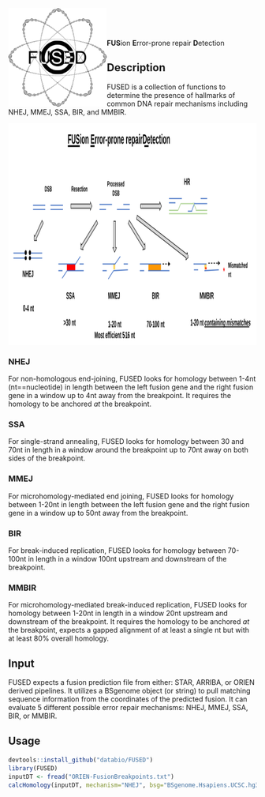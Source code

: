 <img src="FUSED_logo.svg" alt="FUSED logo" height="200" align="left"/>  

<br></br>

**FUS**ion **E**rror-prone repair **D**etection

## Description

FUSED is a collection of functions to determine the presence of hallmarks of common DNA repair mechanisms including NHEJ, MMEJ, SSA, BIR, and MMBIR. 

<img src="Microhomology_Error_Prone_Repair_Spectrum.svg" alt="error prone repair cartoon" height="450" align="center"/> 

### NHEJ

For non-homologous end-joining, FUSED looks for homology between 1-4nt (nt==nucleotide) in length between the left fusion gene and the right fusion gene in a window up to 4nt away from the breakpoint. It requires the homology to be anchored *at* the breakpoint.

### SSA

For single-strand annealing, FUSED looks for homology between 30 and 70nt in length in a window around the breakpoint up to 70nt away on both sides of the breakpoint.

### MMEJ

For microhomology-mediated end joining, FUSED looks for homology between 1-20nt in length between the left fusion gene and the right fusion gene in a window up to 50nt away from the breakpoint. 

### BIR

For break-induced replication, FUSED looks for homology between 70-100nt in length in a window 100nt upstream and downstream of the breakpoint.

### MMBIR

For microhomology-mediated break-induced replication, FUSED looks for homology between 1-20nt in length in a window 20nt upstream and downstream of the breakpoint. It requires the homology to be anchored *at* the breakpoint, expects a gapped alignment of at least a single nt but with at least 80% overall homology.

## Input

FUSED expects a fusion prediction file from either: STAR, ARRIBA, or ORIEN derived pipelines. It utilizes a BSgenome object (or string) to pull matching sequence information from the coordinates of the predicted fusion. It can evaluate 5 different possible error repair mechanisms: NHEJ, MMEJ, SSA, BIR, or MMBIR.

## Usage

```R
devtools::install_github("databio/FUSED")
library(FUSED)
inputDT <- fread("ORIEN-FusionBreakpoints.txt")
calcHomology(inputDT, mechanism="NHEJ", bsg="BSgenome.Hsapiens.UCSC.hg38")
```
